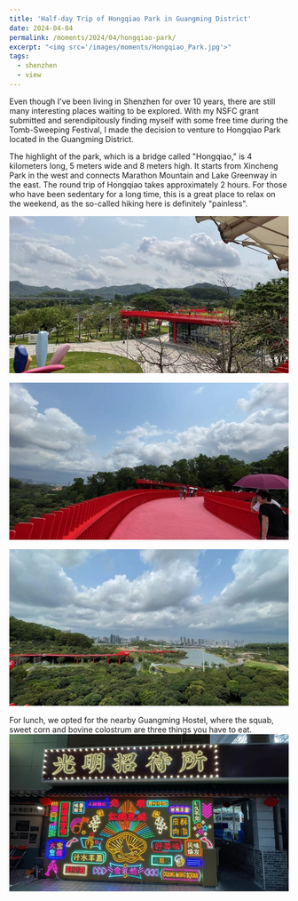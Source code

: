 ```yaml
---
title: 'Half-day Trip of Hongqiao Park in Guangming District'
date: 2024-04-04
permalink: /moments/2024/04/hongqiao-park/
excerpt: "<img src='/images/moments/Hongqiao_Park.jpg'>"
tags:
  - shenzhen
  - view
---
```


Even though I've been living in Shenzhen for over 10 years, there are still many interesting places waiting to be explored. With my NSFC grant submitted and serendipitously finding myself with some free time during the Tomb-Sweeping Festival, I made the decision to venture to Hongqiao Park located in the Guangming District.

The highlight of the park, which is a bridge called "Hongqiao," is 4 kilometers long, 5 meters wide and 8 meters high. It starts from Xincheng Park in the west and connects Marathon Mountain and Lake Greenway in the east. The round trip of Hongqiao takes approximately 2 hours. For those who have been sedentary for a long time, this is a great place to relax on the weekend, as the so-called hiking here is definitely "painless".

<div style="display:flex;justify-content:center;">
  <img src='/images/moments/Hongqiao_Park-view1.jpg'><br/>
</div>
<br/>
<div style="display:flex;justify-content:center;">
  <img src='/images/moments/Hongqiao_Park-view2.jpg'><br/>
</div>
<br/>
<div style="display:flex;justify-content:center;">
  <img src='/images/moments/Hongqiao_Park.jpg'><br/>
</div>
<br/>
For lunch, we opted for the nearby Guangming Hostel, where the squab, sweet corn and bovine colostrum are three things you have to eat.
<div style="display:flex;justify-content:center;">
  <img src='/images/moments/Hongqiao_Park-view3.jpg'><br/>
</div>